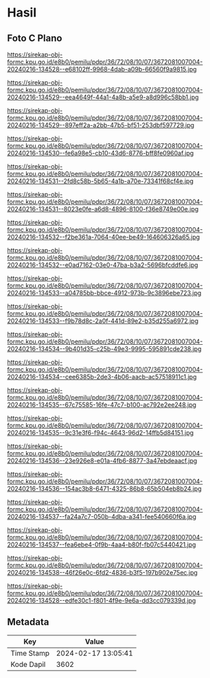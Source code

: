 # Hasil

## Foto C Plano

https://sirekap-obj-formc.kpu.go.id/e8b0/pemilu/pdpr/36/72/08/10/07/3672081007004-20240216-134528--e68102ff-9968-4dab-a09b-66560f9a9815.jpg

https://sirekap-obj-formc.kpu.go.id/e8b0/pemilu/pdpr/36/72/08/10/07/3672081007004-20240216-134529--eea4649f-44a1-4a8b-a5e9-a8d996c58bb1.jpg

https://sirekap-obj-formc.kpu.go.id/e8b0/pemilu/pdpr/36/72/08/10/07/3672081007004-20240216-134529--897eff2a-a2bb-47b5-bf51-253dbf597729.jpg

https://sirekap-obj-formc.kpu.go.id/e8b0/pemilu/pdpr/36/72/08/10/07/3672081007004-20240216-134530--fe6a98e5-cb10-43d6-8776-bff8fe0960af.jpg

https://sirekap-obj-formc.kpu.go.id/e8b0/pemilu/pdpr/36/72/08/10/07/3672081007004-20240216-134531--2fd8c58b-5b65-4a1b-a70e-73341f68cf4e.jpg

https://sirekap-obj-formc.kpu.go.id/e8b0/pemilu/pdpr/36/72/08/10/07/3672081007004-20240216-134531--8023e0fe-a6d8-4896-8100-f36e8749e00e.jpg

https://sirekap-obj-formc.kpu.go.id/e8b0/pemilu/pdpr/36/72/08/10/07/3672081007004-20240216-134532--f2be361a-7064-40ee-be49-164606326a65.jpg

https://sirekap-obj-formc.kpu.go.id/e8b0/pemilu/pdpr/36/72/08/10/07/3672081007004-20240216-134532--e0ad7162-03e0-47ba-b3a2-5696bfcddfe6.jpg

https://sirekap-obj-formc.kpu.go.id/e8b0/pemilu/pdpr/36/72/08/10/07/3672081007004-20240216-134533--a04785bb-bbce-4912-973b-9c3896ebe723.jpg

https://sirekap-obj-formc.kpu.go.id/e8b0/pemilu/pdpr/36/72/08/10/07/3672081007004-20240216-134533--f9b78d8c-2a0f-441d-89e2-b35d255a6972.jpg

https://sirekap-obj-formc.kpu.go.id/e8b0/pemilu/pdpr/36/72/08/10/07/3672081007004-20240216-134534--9b401d35-c25b-49e3-9995-595891cde238.jpg

https://sirekap-obj-formc.kpu.go.id/e8b0/pemilu/pdpr/36/72/08/10/07/3672081007004-20240216-134534--cee6385b-2de3-4b06-aacb-ac57518911c1.jpg

https://sirekap-obj-formc.kpu.go.id/e8b0/pemilu/pdpr/36/72/08/10/07/3672081007004-20240216-134535--67c75585-16fe-47c7-b100-ac792e2ee248.jpg

https://sirekap-obj-formc.kpu.go.id/e8b0/pemilu/pdpr/36/72/08/10/07/3672081007004-20240216-134535--9c31e3f6-f94c-4643-96d2-14ffb5d84151.jpg

https://sirekap-obj-formc.kpu.go.id/e8b0/pemilu/pdpr/36/72/08/10/07/3672081007004-20240216-134536--23e926e8-e01a-4fb6-8877-3a47ebdeaacf.jpg

https://sirekap-obj-formc.kpu.go.id/e8b0/pemilu/pdpr/36/72/08/10/07/3672081007004-20240216-134536--154ac3b8-6471-4325-86b8-65b504eb8b24.jpg

https://sirekap-obj-formc.kpu.go.id/e8b0/pemilu/pdpr/36/72/08/10/07/3672081007004-20240216-134537--fa24a7c7-050b-4dba-a341-fee540660f6a.jpg

https://sirekap-obj-formc.kpu.go.id/e8b0/pemilu/pdpr/36/72/08/10/07/3672081007004-20240216-134537--fea6ebe4-0f9b-4aa4-b80f-fb07c5440421.jpg

https://sirekap-obj-formc.kpu.go.id/e8b0/pemilu/pdpr/36/72/08/10/07/3672081007004-20240216-134538--46f26e0c-6fd2-4836-b3f5-197b902e75ec.jpg

https://sirekap-obj-formc.kpu.go.id/e8b0/pemilu/pdpr/36/72/08/10/07/3672081007004-20240216-134528--edfe30c1-f801-4f9e-9e6a-dd3cc079339d.jpg


## Metadata

| Key        | Value               |
| ---------- | ------------------- |
| Time Stamp | 2024-02-17 13:05:41 |
| Kode Dapil | 3602                |



